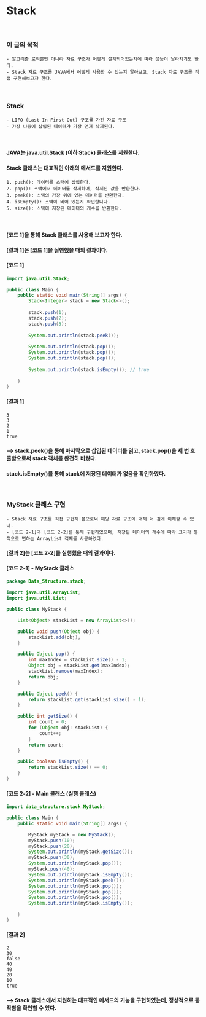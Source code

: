 # Stack
<br/>

### 이 글의 목적
    - 알고리즘 로직뿐만 아니라 자료 구조가 어떻게 설계되어있는지에 따라 성능이 달라지기도 한다.
    - Stack 자료 구조를 JAVA에서 어떻게 사용할 수 있는지 알아보고, Stack 자료 구조를 직접 구현해보고자 한다.
<br/>

### Stack
    - LIFO (Last In First Out) 구조를 가진 자료 구조
    - 가장 나중에 삽입된 데이터가 가장 먼저 삭제된다.
<br/>

#### JAVA는 java.util.Stack (이하 Stack) 클래스를 지원한다.
#### Stack 클래스는 대표적인 아래의 메서드를 지원한다.
    1. push(): 데이터를 스택에 삽입한다.
    2. pop(): 스택에서 데이터를 삭제하며, 삭제된 값을 반환한다.
    3. peek(): 스택의 가장 위에 있는 데이터를 반환한다.
    4. isEmpty(): 스택이 비어 있는지 확인합니다.
    5. size(): 스택에 저장된 데이터의 개수를 반환한다.
<br/>

#### [코드 1]을 통해 Stack 클래스를 사용해 보고자 한다.
#### [결과 1]은 [코드 1]을 실행했을 때의 결과이다.
#### [코드 1]
```java
import java.util.Stack;

public class Main {
    public static void main(String[] args) {
        Stack<Integer> stack = new Stack<>();
    
        stack.push(1);
        stack.push(2);
        stack.push(3);
    
        System.out.println(stack.peek());
    
        System.out.println(stack.pop());
        System.out.println(stack.pop());
        System.out.println(stack.pop());
    
        System.out.println(stack.isEmpty()); // true
      
    }
}
```
#### [결과 1]
```plaintext
3
3
2
1
true
```
#### --> stack.peek()을 통해 마지막으로 삽입된 데이터를 읽고, stack.pop()을 세 번 호출함으로써 stack 객체를 완전히 비웠다.
####  stack.isEmpty()를 통해 stack에 저장된 데이터가 없음을 확인하였다.
<br/>

### MyStack 클래스 구현
    - Stack 자료 구조를 직접 구현해 봄으로써 해당 자료 구조에 대해 더 깊게 이해할 수 있다.
    - [코드 2-1]과 [코드 2-2]를 통해 구현하였으며, 저장된 데이터의 개수에 따라 크기가 동적으로 변하는 ArrayList 객체를 사용하였다.

#### [결과 2]는 [코드 2-2]를 실행했을 때의 결과이다.
#### [코드 2-1] - MyStack 클래스
```java
package Data_Structure.stack;

import java.util.ArrayList;
import java.util.List;

public class MyStack {

    List<Object> stackList = new ArrayList<>();

    public void push(Object obj) {
        stackList.add(obj);
    }

    public Object pop() {
        int maxIndex = stackList.size() - 1;
        Object obj = stackList.get(maxIndex);
        stackList.remove(maxIndex);
        return obj;
    }

    public Object peek() {
        return stackList.get(stackList.size() - 1);
    }

    public int getSize() {
        int count = 0;
        for (Object obj: stackList) {
            count++;
        }
        return count;
    }

    public boolean isEmpty() {
        return stackList.size() == 0;
    }
}
```
#### [코드 2-2] - Main 클래스 (실행 클래스)
```java
import data_structure.stack.MyStack;

public class Main {
    public static void main(String[] args) {

        MyStack myStack = new MyStack();
        myStack.push(10);
        myStack.push(20);
        System.out.println(myStack.getSize());
        myStack.push(30);
        System.out.println(myStack.pop());
        myStack.push(40);
        System.out.println(myStack.isEmpty());
        System.out.println(myStack.peek());
        System.out.println(myStack.pop());
        System.out.println(myStack.pop());
        System.out.println(myStack.pop());
        System.out.println(myStack.isEmpty());

    }
}
```
#### [결과 2]
```plaintext
2
30
false
40
40
20
10
true
```
#### --> Stack 클래스에서 지원하는 대표적인 메서드의 기능을 구현하였는데, 정상적으로 동작함을 확인할 수 있다.


